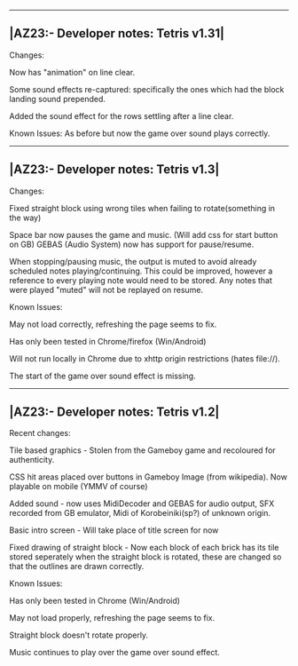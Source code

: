   ___________________________________
|AZ23:- Developer notes: Tetris v1.31|
 ------------------------------------
Changes:

Now has "animation" on line clear.

Some sound effects re-captured: specifically the ones which had the block landing sound prepended.

Added the sound effect for the rows settling after a line clear.

Known Issues:  As before but now the game over sound plays correctly.

 
 ___________________________________
|AZ23:- Developer notes: Tetris v1.3|
 -----------------------------------
Changes:

Fixed straight block using wrong tiles when failing to rotate(something in the way)

Space bar now pauses the game and music. (Will add css for start button on GB)
GEBAS (Audio System) now has support for pause/resume. 

When stopping/pausing music, the output is muted to avoid already scheduled notes playing/continuing. This could be improved, however a reference to every playing note would need to be stored. Any notes that were played "muted" will not be replayed on resume.

Known Issues:

May not load correctly, refreshing the page seems to fix. 

Has only been tested in Chrome/firefox (Win/Android)

Will not run locally in Chrome due to xhttp origin restrictions (hates file://).

The start of the game over sound effect is missing.
 ___________________________________
|AZ23:- Developer notes: Tetris v1.2|
 -----------------------------------


Recent changes:

Tile based graphics - Stolen from the Gameboy game and recoloured for authenticity. 

CSS hit areas placed over buttons in Gameboy Image (from wikipedia). Now playable on mobile (YMMV of course)

Added sound - now uses MidiDecoder and GEBAS for audio output, SFX recorded from GB emulator, Midi of Korobeiniki(sp?) of unknown origin.

Basic intro screen - Will take place of title screen for now

Fixed drawing of straight block - Now each block of each brick has its tile stored seperately when the straight block is rotated, these are changed so that the outlines are drawn correctly.


Known Issues:

Has only been tested in Chrome (Win/Android)

May not load properly, refreshing the page seems to fix.

Straight block doesn't rotate properly.

Music continues to play over the game over sound effect.




